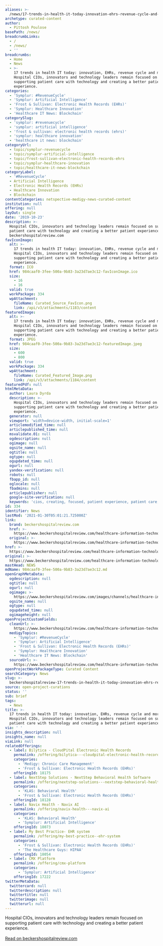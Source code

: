 ```yaml
---
aliases: >-
  /news/17-trends-in-health-it-today-innovation-ehrs-revenue-cycle-and-more-hospital-cios-innovators-and-technology-leaders-remain-focused-on-supporting
archetype: curated-content
author:
  - Pittosh Poulose
basePath: /news/
breadcrumbLinks:
  - /
  - /news/
  - ''
breadcrumbs:
  - Home
  - News
  - >-
    17 trends in health IT today: innovation, EHRs, revenue cycle and more.
    Hospital CIOs, innovators and technology leaders remain focused on
    supporting patient care with technology and creating a better patient
    experience.
categories:
  - 'Symplur: #RevenueCycle'
  - 'Symplur: Artificial Intelligence'
  - 'Frost & Sullivan: Electronic Health Records (EHRs)'
  - 'Symplur: Healthcare Innovation'
  - 'Healthcare IT News: Blockchain'
categorySlug:
  - 'symplur: #revenuecycle'
  - 'symplur: artificial intelligence'
  - 'frost & sullivan: electronic health records (ehrs)'
  - 'symplur: healthcare innovation'
  - 'healthcare it news: blockchain'
categoryUrl:
  - topic/symplur-revenuecycle
  - topic/symplur-artificial-intelligence
  - topic/frost-sullivan-electronic-health-records-ehrs
  - topic/symplur-healthcare-innovation
  - topic/healthcare-it-news-blockchain
categoryLabel:
  - '#RevenueCycle'
  - Artificial Intelligence
  - Electronic Health Records (EHRs)
  - Healthcare Innovation
  - Blockchain
contentCategories: netspective-medigy-news-curated-content
institution: null
offering: null
layOut: single
date: '2019-10-23'
description: >-
  Hospital CIOs, innovators and technology leaders remain focused on supporting
  patient care with technology and creating a better patient experience.Read on
  beckershospitalreview.com
favIconImage:
  alt: >-
    17 trends in health IT today: innovation, EHRs, revenue cycle and more.
    Hospital CIOs, innovators and technology leaders remain focused on
    supporting patient care with technology and creating a better patient
    experience.
  format: ICO
  href: 984caaf0-3fee-500a-9b83-3a23d7ae3c12-favIconImage.ico
  size:
    - 16
    - 16
  valid: true
  workPackage: 334
  wpAttachment:
    fileName: Curated_Source_FavIcon.png
    link: /api/v3/attachments/1183/content
featuredImage:
  alt: >-
    17 trends in health IT today: innovation, EHRs, revenue cycle and more.
    Hospital CIOs, innovators and technology leaders remain focused on
    supporting patient care with technology and creating a better patient
    experience.
  format: JPEG
  href: 984caaf0-3fee-500a-9b83-3a23d7ae3c12-featuredImage.jpeg
  size:
    - 600
    - 800
  valid: true
  workPackage: 334
  wpAttachment:
    fileName: Curated_Featured_Image.png
    link: /api/v3/attachments/1184/content
featuredPdf: null
htmlMetaData:
  author: Laura Dyrda
  description: >-
    Hospital CIOs, innovators and technology leaders remain focused on
    supporting patient care with technology and creating a better patient
    experience.
  generator: null
  viewport: 'width=device-width, initial-scale=1'
  articlemodified_time: null
  articlepublished_time: null
  msvalidate.01: null
  ogdescription: null
  ogimage: null
  ogsite_name: null
  ogtitle: null
  ogtype: null
  ogupdated_time: null
  ogurl: null
  yandex-verification: null
  robots: null
  fbapp_id: null
  oglocale: null
  fbadmins: null
  articlepublisher: null
  google-site-verification: null
  keywords: 'cios, creating, focused, patient experience, patient care, leaders, patient'
id: 334
identifier: News
lastMod: '2021-01-30T05:01:21.725000Z'
link:
  brand: beckershospitalreview.com
  href: >-
    https://www.beckershospitalreview.com/healthcare-information-technology/17-trends-in-health-it-today-innovation-ehrs-revenue-cycle-and-more.html
  original: >-
    https://www.beckershospitalreview.com/healthcare-information-technology/17-trends-in-health-it-today-innovation-ehrs-revenue-cycle-and-more.html
href: >-
  https://www.beckershospitalreview.com/healthcare-information-technology/17-trends-in-health-it-today-innovation-ehrs-revenue-cycle-and-more.html
original: >-
  https://www.beckershospitalreview.com/healthcare-information-technology/17-trends-in-health-it-today-innovation-ehrs-revenue-cycle-and-more.html
mastHead: NEWS
mdName: 984caaf0-3fee-500a-9b83-3a23d7ae3c12.md
openGraphMetaData:
  ogdescription: null
  ogtitle: null
  ogurl: null
  ogimage: >-
    https://www.beckershospitalreview.com/images/channels/healthcare-information-technology/1.jpg
  ogsite_name: null
  ogtype: null
  ogupdated_time: null
  ogimageheight: null
openProjectCustomFields:
  cleanUrl: >-
    https://www.beckershospitalreview.com/healthcare-information-technology/17-trends-in-health-it-today-innovation-ehrs-revenue-cycle-and-more.html
  medigyTopics:
    - 'Symplur: #RevenueCycle'
    - 'Symplur: Artificial Intelligence'
    - 'Frost & Sullivan: Electronic Health Records (EHRs)'
    - 'Symplur: Healthcare Innovation'
    - 'Healthcare IT News: Blockchain'
  sourceUrl: >-
    https://www.beckershospitalreview.com/healthcare-information-technology/17-trends-in-health-it-today-innovation-ehrs-revenue-cycle-and-more.html
openProjectWorkPackageType: Curated Content
searchCategory: News
slug: >-
  beckershospitalreview-17-trends-in-health-it-today-innovation-ehrs-revenue-cycle-and-more-hospital-cios-innovators-and-technology-leaders-remain-focused-on-supporting
source: open-project-curations
status: ''
sub: brief
tags:
  - News
title: >-
  17 trends in health IT today: innovation, EHRs, revenue cycle and more.
  Hospital CIOs, innovators and technology leaders remain focused on supporting
  patient care with technology and creating a better patient experience.
via: ' '
insights_description: null
insights_name: null
viaLink: null
relatedOfferings:
  - label: Bilytica - CloudPital Electronic Health Records
    permalink: /offering/bilytica---cloudpital-electronic-health-records
    categories:
      - 'Medigy: Chronic Care Management'
      - 'Frost & Sullivan: Electronic Health Records (EHRs)'
    offeringId: 18175
  - label: NextStep Solutions - NextStep Behavioral Health Software
    permalink: /offering/nextstep-solutions---nextstep-behavioral-health-software
    categories:
      - 'KLAS: Behavioral Health'
      - 'Frost & Sullivan: Electronic Health Records (EHRs)'
    offeringId: 18128
  - label: Navix Health - Navix AI
    permalink: /offering/navix-health---navix-ai
    categories:
      - 'KLAS: Behavioral Health'
      - 'Symplur: Artificial Intelligence'
    offeringId: 18073
  - label: My Best Practice- EHR system
    permalink: /offering/my-best-practice--ehr-system
    categories:
      - 'Frost & Sullivan: Electronic Health Records (EHRs)'
      - 'The Healthcare Guys: HIPAA'
    offeringId: 18054
  - label: CMX Platform
    permalink: /offering/cmx-platform
    categories:
      - 'Symplur: Artificial Intelligence'
    offeringId: 17222
twitterMetaData:
  twittercard: null
  twitterdescription: null
  twittertitle: null
  twitterimage: null
  twitterurl: null
---
```

Hospital CIOs, innovators and technology leaders remain focused on supporting patient care with technology and creating a better patient experience.<br><br><a target="_blank" href=https://www.beckershospitalreview.com/healthcare-information-technology/17-trends-in-health-it-today-innovation-ehrs-revenue-cycle-and-more.html>Read on beckershospitalreview.com</a>